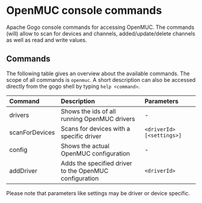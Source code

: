 # OpenMUC console commands
Apache Gogo console commands for accessing OpenMUC. The commands (will) allow to scan for devices and channels,
added/update/delete channels as well as read and write values.

## Commands
The following table gives an overview about the available commands. The scope of all commands is `openmuc`.
A short description can also be accessed directly from the gogo shell by typing `help <command>`.

| Command | Description | Parameters |
|:--------------|:----------------------------|:-----------------|
| drivers | Shows the ids of all running OpenMUC drivers | - |
| scanForDevices | Scans for devices with a specific driver | `<driverId> [<settings>]` |
| config | Shows the actual OpenMUC configuration | - |
| addDriver | Adds the specified driver to the OpenMUC configuration | `<driverId>` |

Please note that parameters like settings may be driver or device specific.
